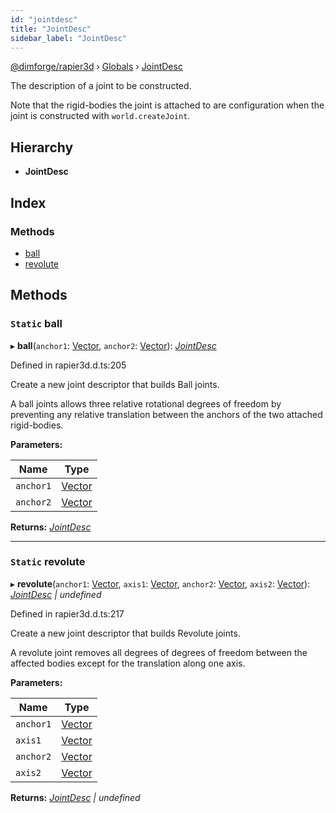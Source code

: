 ```yaml
---
id: "jointdesc"
title: "JointDesc"
sidebar_label: "JointDesc"
---
```


[@dimforge/rapier3d](../index.md) › [Globals](../globals.md) › [JointDesc](jointdesc.md)

The description of a joint to be constructed.

Note that the rigid-bodies the joint is attached to are configuration
when the joint is constructed with `world.createJoint`.

## Hierarchy

* **JointDesc**

## Index

### Methods

* [ball](jointdesc.md#static-ball)
* [revolute](jointdesc.md#static-revolute)

## Methods

### `Static` ball

▸ **ball**(`anchor1`: [Vector](vector.md), `anchor2`: [Vector](vector.md)): *[JointDesc](jointdesc.md)*

Defined in rapier3d.d.ts:205

Create a new joint descriptor that builds Ball joints.

A ball joints allows three relative rotational degrees of freedom
by preventing any relative translation between the anchors of the
two attached rigid-bodies.

**Parameters:**

Name | Type |
------ | ------ |
`anchor1` | [Vector](vector.md) |
`anchor2` | [Vector](vector.md) |

**Returns:** *[JointDesc](jointdesc.md)*

___

### `Static` revolute

▸ **revolute**(`anchor1`: [Vector](vector.md), `axis1`: [Vector](vector.md), `anchor2`: [Vector](vector.md), `axis2`: [Vector](vector.md)): *[JointDesc](jointdesc.md) | undefined*

Defined in rapier3d.d.ts:217

Create a new joint descriptor that builds Revolute joints.

A revolute joint removes all degrees of degrees of freedom between the affected
bodies except for the translation along one axis.

**Parameters:**

Name | Type |
------ | ------ |
`anchor1` | [Vector](vector.md) |
`axis1` | [Vector](vector.md) |
`anchor2` | [Vector](vector.md) |
`axis2` | [Vector](vector.md) |

**Returns:** *[JointDesc](jointdesc.md) | undefined*
